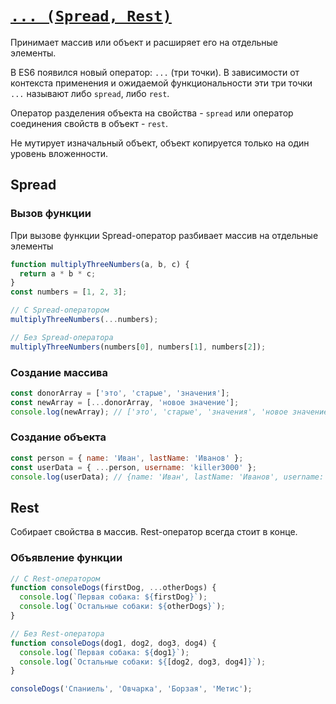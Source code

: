 # [`... (Spread, Rest)`](../index.md)

Принимает массив или объект и расширяет его на отдельные элементы.

В ES6 появился новый оператор: `...` (три точки). В зависимости от контекста применения и ожидаемой функциональности эти три точки `...` называют либо `spread`, либо `rest`.

Оператор разделения объекта на свойства - `spread` или оператор соединения свойств в объект - `rest`.

Не мутирует изначальный объект, объект копируется только на один уровень вложенности.

## Spread

### Вызов функции

При вызове функции Spread-оператор разбивает массив на отдельные элементы

```js
function multiplyThreeNumbers(a, b, c) {
  return a * b * c;
}
const numbers = [1, 2, 3];

// C Spread-оператором
multiplyThreeNumbers(...numbers);

// Без Spread-оператора
multiplyThreeNumbers(numbers[0], numbers[1], numbers[2]);
```

### Создание массива

```js
const donorArray = ['это', 'старые', 'значения'];
const newArray = [...donorArray, 'новое значение'];
console.log(newArray); // ['это', 'старые', 'значения', 'новое значение']
```

### Создание объекта

```js
const person = { name: 'Иван', lastName: 'Иванов' };
const userData = { ...person, username: 'killer3000' };
console.log(userData); // {name: 'Иван', lastName: 'Иванов', username: 'killer3000'}
```

## Rest

Собирает свойства в массив. Rest-оператор всегда стоит в конце.

### Объявление функции

```js
// С Rest-оператором
function consoleDogs(firstDog, ...otherDogs) {
  console.log(`Первая собака: ${firstDog}`);
  console.log(`Остальные собаки: ${otherDogs}`);
}

// Без Rest-оператора
function consoleDogs(dog1, dog2, dog3, dog4) {
  console.log(`Первая собака: ${dog1}`);
  console.log(`Остальные собаки: ${[dog2, dog3, dog4]}`);
}

consoleDogs('Спаниель', 'Овчарка', 'Борзая', 'Метис');
```
